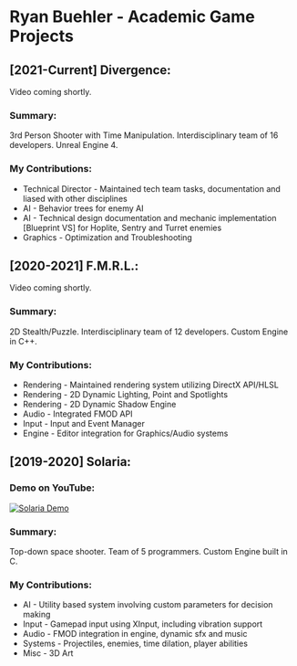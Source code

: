 # Ryan Buehler - Academic Game Projects
## [2021-Current] Divergence:
Video coming shortly.

### Summary: 
3rd Person Shooter with Time Manipulation. Interdisciplinary team of 16 developers. Unreal Engine 4.

### My Contributions:
* Technical Director - Maintained tech team tasks, documentation and liased with other disciplines
* AI - Behavior trees for enemy AI
* AI - Technical design documentation and mechanic implementation [Blueprint VS] for Hoplite, Sentry and Turret enemies
* Graphics - Optimization and Troubleshooting

## [2020-2021] F.M.R.L.:
Video coming shortly.
### Summary:
2D Stealth/Puzzle. Interdisciplinary team of 12 developers. Custom Engine in C++.

### My Contributions:
* Rendering - Maintained rendering system utilizing DirectX API/HLSL
* Rendering - 2D Dynamic Lighting, Point and Spotlights
* Rendering - 2D Dynamic Shadow Engine
* Audio - Integrated FMOD API
* Input - Input and Event Manager
* Engine - Editor integration for Graphics/Audio systems

## [2019-2020] Solaria:
### Demo on YouTube:
[![Solaria Demo](https://img.youtube.com/vi/V3gB-CiVXp8/0.jpg)](https://www.youtube.com/watch?v=V3gB-CiVXp8)

### Summary:
Top-down space shooter. Team of 5 programmers. Custom Engine built in C.

### My Contributions:
* AI - Utility based system involving custom parameters for decision making
* Input - Gamepad input using XInput, including vibration support
* Audio - FMOD integration in engine, dynamic sfx and music
* Systems - Projectiles, enemies, time dilation, player abilities
* Misc - 3D Art
